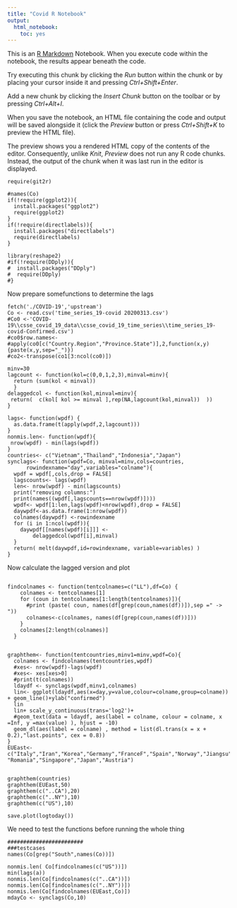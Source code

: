 ```yaml
---
title: "Covid R Notebook"
output: 
  html_notebook: 
    toc: yes
---
```


This is an [R Markdown](http://rmarkdown.rstudio.com) Notebook. When you execute code within the notebook, the results appear beneath the code. 

Try executing this chunk by clicking the *Run* button within the chunk or by placing your cursor inside it and pressing *Ctrl+Shift+Enter*. 

Add a new chunk by clicking the *Insert Chunk* button on the toolbar or by pressing *Ctrl+Alt+I*.

When you save the notebook, an HTML file containing the code and output will be saved alongside it (click the *Preview* button or press *Ctrl+Shift+K* to preview the HTML file).

The preview shows you a rendered HTML copy of the contents of the editor. Consequently, unlike *Knit*, *Preview* does not run any R code chunks. Instead, the output of the chunk when it was last run in the editor is displayed.
```{r init}
require(git2r)

#names(Co)
if(!require(ggplot2)){
  install.packages("ggplot2")
  require(ggplot2)
}
if(!require(directlabels)){
  install.packages("directlabels")
  require(directlabels)
}

library(reshape2)
#if(!require(DDply)){
#  install.packages("DDply")
#  require(DDply)
#}
```

Now prepare somefunctions to determine the lags
```{r} 
fetch('./COVID-19','upstream')
Co <- read.csv('time_series_19-covid 20200313.csv')
#Co0 <-'COVID-19\\csse_covid_19_data\\csse_covid_19_time_series\\time_series_19-covid-Confirmed.csv')
#co0$row.names<-
#apply(co0[c("Country.Region","Province.State")],2,function(x,y){paste(x,y,sep="_")})
#co2<-transpose(co1[3:ncol(co0)])

minv=30
lagcount <- function(kol=c(0,0,1,2,3),minval=minv){
  return (sum(kol < minval))
  }
delaggedcol <- function(kol,minval=minv){
 return(  c(kol[ kol >= minval ],rep(NA,lagcount(kol,minval))  ))
}

lags<- function(wpdf) {
  as.data.frame(t(apply(wpdf,2,lagcount)))
}
nonmis.len<- function(wpdf){
 nrow(wpdf) - min(lags(wpdf))
}
countries<- c("Vietnam","Thailand","Indonesia","Japan")
synclags<- function(wpdf=Co, minval=minv,cols=countries, 
      rowindexname="day",variables="colname"){
  wpdf = wpdf[,cols,drop = FALSE]
  lagscounts<- lags(wpdf)
  len<- nrow(wpdf) - min(lagscounts)
  print("removing columns:")
  print(names((wpdf[,lagscounts==nrow(wpdf)])))
  wpdf<- wpdf[1:len,lags(wpdf)<nrow(wpdf),drop = FALSE]
  daywpdf<-as.data.frame(1:nrow(wpdf))
  colnames(daywpdf) <-rowindexname
  for (i in 1:ncol(wpdf)){
    daywpdf[[names(wpdf)[i]]] <-  
        delaggedcol(wpdf[i],minval)
  }
  return( melt(daywpdf,id=rowindexname, variable=variables) )
}  

```
Now calculate the lagged version and plot
```{r}

findcolnames <- function(tentcolnames=c("LL"),df=Co) {
    colnames <- tentcolnames[1]
    for (coun in tentcolnames[1:length(tentcolnames)]){
      #print (paste( coun, names(df[grep(coun,names(df))]),sep =" -> "))
      colnames<-c(colnames, names(df[grep(coun,names(df))]))
    }
    colnames[2:length(colnames)]
  }


graphthem<- function(tentcountries,minv1=minv,wpdf=Co){
  colnames <- findcolnames(tentcountries,wpdf)
  #xes<- nrow(wpdf)-lags(wpdf)
  #xes<- xes[xes>0]
  #print(t(colnames))
  ldaydf <- synclags(wpdf,minv1,colnames)
  lin<- ggplot(ldaydf,aes(x=day,y=value,colour=colname,group=colname)) + geom_line()+ylab("confirmed")
  lin
  lin+ scale_y_continuous(trans='log2')+
  #geom_text(data = ldaydf, aes(label = colname, colour = colname, x =Inf, y =max(value) ), hjust = -10) 
  geom_dl(aes(label = colname) , method = list(dl.trans(x = x + 0.2),"last.points", cex = 0.8))
}
EUEast<- c("Italy","Iran","Korea","Germany","FranceF","Spain","Norway","Jiangsu","Hunan","Belgium","Netherlands","Egypt", "Romania","Singapore","Japan","Austria")


graphthem(countries)
graphthem(EUEast,50)
graphthem(c("..CA"),20)
graphthem(c("..NY"),10)
graphthem(c("US"),10)

save.plot(logtoday())

```
We need to test the functions before running the whole thing 
```{r testing}
########################
###testcases
names(Co[grep("South",names(Co))])

nonmis.len( Co[findcolnames(c("US"))])
min(lags(a))
nonmis.len(Co[findcolnames(c("..CA"))])
nonmis.len(Co[findcolnames(c("..NY"))])
nonmis.len(Co[findcolnames(EUEast,Co)])
mdayCo <- synclags(Co,10)

```